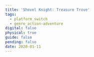 ```yaml
---
title: 'Shovel Knight: Treasure Trove'
tags:
  - platform_switch
  - genre_action-adventure
digital: false
physical: true
guide: false
pending: false
date: 2020-01-11
---
```


